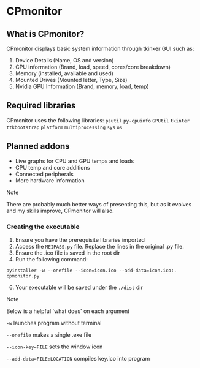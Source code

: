 # CPmonitor

## What is CPmonitor?
CPmonitor displays basic system information through tkinker GUI such as:

1) Device Details (Name, OS and version)
2) CPU information (Brand, load, speed, cores/core breakdown)
3) Memory (installed, available and used)
4) Mounted Drives (Mounted letter, Type, Size)
5) Nvidia GPU Information (Brand, memory, load, temp)

## Required libraries
CPmonitor uses the following libraries:
`psutil`
`py-cpuinfo`
`GPUtil`
`tkinter`
`ttkbootstrap`
`platform`
`multiprocessing`
`sys`
`os`

## Planned addons

- Live graphs for CPU and GPU temps and loads
- CPU temp and core additions
- Connected peripherals
- More hardware information

> [!NOTE]
> There are probably much better ways of presenting this, but as it evolves and my skills improve, CPmonitor will also.

### Creating the executable
1) Ensure you have the prerequisite libraries imported
2) Access the ```MEIPASS.py``` file. Replace the lines in the original .py file.
3) Ensure the .ico file is saved in the root dir
4) Run the following command:
   
``` pyinstaller -w --onefile --icon=icon.ico --add-data=icon.ico:. cpmonitor.py ```

6) Your executable will be saved under the ```./dist``` dir
   
> [!NOTE]
> Below is a helpful 'what does' on each argument

```-w``` launches program without terminal

```--onefile``` makes a single .exe file

```--icon-key=FILE``` sets the window icon

```--add-data=FILE:LOCATION``` compiles key.ico into program

